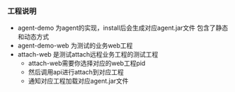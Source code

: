 ### 工程说明
- agent-demo 为agent的实现，install后会生成对应agent.jar文件
包含了静态和动态方式
- agent-demo-web 为测试的业务web工程
- attach-web 是测试attach远程业务工程的测试工程
    - attach-web需要你选择对应的web工程pid
    - 然后调用api进行attach到对应工程
    - 通知对应工程加载对应agent.jar文件